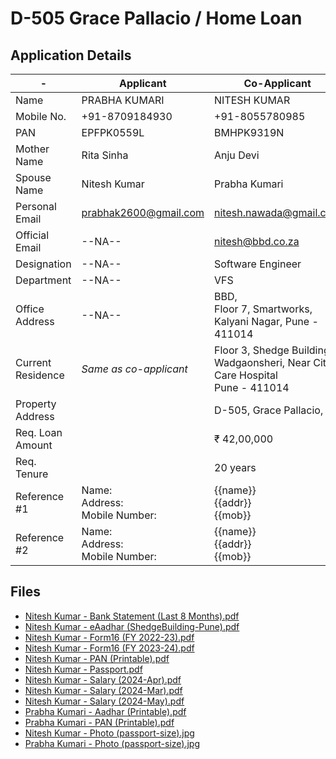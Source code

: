 D-505 Grace Pallacio / Home Loan
===

Application Details
---

| -                 | Applicant                 | Co-Applicant              |
| ----------------- | ------------------------- | ------------------------- |
| Name              | PRABHA KUMARI             | NITESH KUMAR              |
| Mobile No.        | +91-8709184930            | +91-8055780985            |
| PAN               | EPFPK0559L                | BMHPK9319N                |
| Mother Name       | Rita Sinha                | Anju Devi                 |
| Spouse Name       | Nitesh Kumar              | Prabha Kumari             |
| Personal Email    | prabhak2600@gmail.com     | nitesh.nawada@gmail.com   |
| Official Email    | --NA--                    | nitesh@bbd.co.za          |
| Designation       | --NA--                    | Software Engineer         |
| Department        | --NA--                    | VFS                       |
| Office Address    | --NA--                    | BBD, <br>Floor 7, Smartworks, <br>Kalyani Nagar, Pune - 411014 |
| Current Residence | _Same as co-applicant_    | Floor 3, Shedge Building, <br>Wadgaonsheri, Near City Care Hospital <br>Pune - 411014 |
| Property Address  |                           | D-505, Grace Pallacio, ... |
| Req. Loan Amount  |                           |               ₹ 42,00,000 |
| Req. Tenure       |                           |                  20 years |
| Reference #1      | Name: <br>Address: <br>Mobile Number: | {{name}} <br>{{addr}} <br>{{mob}} |
| Reference #2      | Name: <br>Address: <br>Mobile Number: | {{name}} <br>{{addr}} <br>{{mob}} |


Files
---
* [Nitesh Kumar - Bank Statement (Last 8 Months).pdf](Nitesh%20Kumar%20-%20Bank%20Statement%20(Last%208%20Months).pdf)
* [Nitesh Kumar - eAadhar (ShedgeBuilding-Pune).pdf](Nitesh%20Kumar%20-%20eAadhar%20(ShedgeBuilding-Pune).pdf)
* [Nitesh Kumar - Form16 (FY 2022-23).pdf](Nitesh%20Kumar%20-%20Form16%20(FY%202022-23).pdf)
* [Nitesh Kumar - Form16 (FY 2023-24).pdf](Nitesh%20Kumar%20-%20Form16%20(FY%202023-24).pdf)
* [Nitesh Kumar - PAN (Printable).pdf](Nitesh%20Kumar%20-%20PAN%20(Printable).pdf)
* [Nitesh Kumar - Passport.pdf](Nitesh%20Kumar%20-%20Passport.pdf)
* [Nitesh Kumar - Salary (2024-Apr).pdf](Nitesh%20Kumar%20-%20Salary%20(2024-Apr).pdf)
* [Nitesh Kumar - Salary (2024-Mar).pdf](Nitesh%20Kumar%20-%20Salary%20(2024-Mar).pdf)
* [Nitesh Kumar - Salary (2024-May).pdf](Nitesh%20Kumar%20-%20Salary%20(2024-May).pdf)
* [Prabha Kumari - Aadhar (Printable).pdf](Prabha%20Kumari%20-%20Aadhar%20(Printable).pdf)
* [Prabha Kumari - PAN (Printable).pdf](Prabha%20Kumari%20-%20PAN%20(Printable).pdf)
* [Nitesh Kumar - Photo (passport-size).jpg](Nitesh%20Kumar%20-%20Photo%20(passport-size).jpg)
* [Prabha Kumari - Photo (passport-size).jpg](Prabha%20Kumari%20-%20Photo%20(passport-size).jpg)
